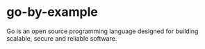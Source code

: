 # go-by-example
Go is an open source programming language designed for building scalable, secure and reliable software. 
